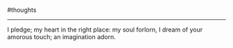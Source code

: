 
#thoughts 

___

I pledge; my heart in the right place: my soul forlorn,
I dream of your amorous touch; an imagination adorn.
